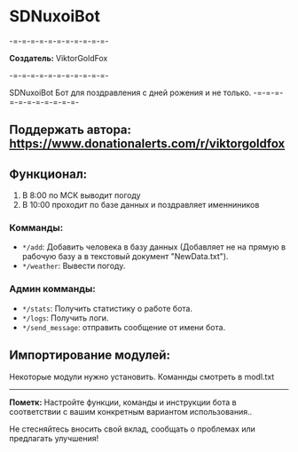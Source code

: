 # SDNuxoiBot

-=-=-=-=-=-=-=-=-=-=-=-

**Создатель:** ViktorGoldFox

-=-=-=-=-=-=-=-=-=-=-=-

SDNuxoiBot Бот для поздравления с дней рожения и не только.
-=-=-=-=-=-=-=-=-=-=-=-

## Поддержать автора: https://www.donationalerts.com/r/viktorgoldfox

## Функционал:

1. В 8:00 по МСК выводит погоду
2. В 10:00 проходит по базе данных и поздравляет именниников

### Комманды:

- `*/add`: Добавить человека в базу данных (Добавляет не на прямую в рабочую базу а в текстовый документ "NewData.txt").
- `*/weather`: Вывести погоду.

### Админ комманды:

- `*/stats`: Получить статистику о работе бота.
- `*/logs`: Получить логи.
- `*/send_message`: отправить сообщение от имени бота.

## Импортирование модулей:

Некоторые модули нужно установить. Команнды смотреть в modl.txt

---

**Пометк:** Настройте функции, команды и инструкции бота в соответствии с вашим конкретным вариантом использования..

Не стесняйтесь вносить свой вклад, сообщать о проблемах или предлагать улучшения!
